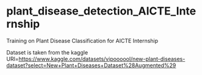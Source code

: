 # plant_disease_detection_AICTE_Internship
Training on Plant Disease Classification for AICTE Internship

Dataset is taken from the kaggle URl=https://www.kaggle.com/datasets/vipoooool/new-plant-diseases-dataset?select=New+Plant+Diseases+Dataset%28Augmented%29
